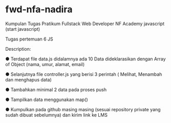 # fwd-nfa-nadira
Kumpulan Tugas Pratikum Fullstack Web Developer NF Academy javascript (start javascript)

Tugas pertemuan 6 JS

Description:

●     Terdapat  file data.js didalamnya ada 10 Data dideklarasikan dengan Array of Object (nama, umur, alamat, email)

●     Selanjutnya file controller.js yang berisi 3 perintah ( Melihat, Menambah dan menghapus data)

●     Tambahkan minimal 2 data pada proses push

●     Tampilkan data menggunakan map()

●     Kumpulkan pada github masing masing (sesuai repository private yang sudah dibuat sebelumnya) dan kirim link ke LMS

